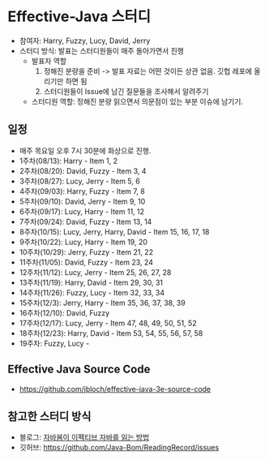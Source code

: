 # Effective-Java 스터디

* 참여자: Harry, Fuzzy, Lucy, David, Jerry
* 스터디 방식: 발표는 스터디원들이 매주 돌아가면서 진행
  * 발표자 역할
    1) 정해진 분량을 준비 -> 발표 자료는 어떤 것이든 상관 없음. 깃헙 레포에 올리기만 하면 됨
    2) 스터디원들이 Issue에 남긴 질문들을 조사해서 알려주기
  * 스터디원 역할: 정해진 분량 읽으면서 의문점이 있는 부분 이슈에 남기기.

## 일정
* 매주 목요일 오후 7시 30분에 화상으로 진행.
* 1주차(08/13): Harry - Item 1, 2
* 2주차(08/20): David, Fuzzy - Item 3, 4 
* 3주차(08/27): Lucy, Jerry - Item 5, 6
* 4주차(09/03): Harry, Fuzzy - Item 7, 8
* 5주차(09/10): David, Jerry - Item 9, 10
* 6주차(09/17): Lucy, Harry - Item 11, 12
* 7주차(09/24): David, Fuzzy - Item 13, 14
* 8주차(10/15): Lucy, Jerry, Harry, David - Item 15, 16, 17, 18
* 9주차(10/22): Lucy, Harry - Item 19, 20
* 10주차(10/29): Jerry, Fuzzy - Item 21, 22
* 11주차(11/05): David, Fuzzy - Item 23, 24
* 12주차(11/12): Lucy, Jerry - Item 25, 26, 27, 28
* 13주차(11/19): Harry, David - Item 29, 30, 31
* 14주차(11/26): Fuzzy, Lucy - Item 32, 33, 34
* 15주차(12/3): Jerry, Harry - Item 35, 36, 37, 38, 39
* 16주차(12/10): David, Fuzzy
* 17주차(12/17): Lucy, Jerry - Item 47, 48, 49, 50, 51, 52
* 18주차(12/23): Harry, David - Item 53, 54, 55, 56, 57, 58
* 19주차: Fuzzy, Lucy - 


## Effective Java Source Code
- https://github.com/jbloch/effective-java-3e-source-code

## 참고한 스터디 방식
* 블로그: [자바봄이 이펙티브 자바를 읽는 방법](https://javabom.tistory.com/70)
* 깃허브: https://github.com/Java-Bom/ReadingRecord/issues
